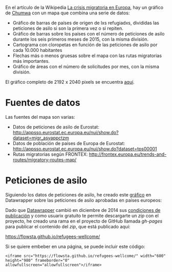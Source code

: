 En el artículo de la Wikipedia [La crisis migratoria en Europa](https://es.wikipedia.org/wiki/Crisis_migratoria_en_Europa), hay un gráfico de [Chumwa](https://de.wikipedia.org/wiki/User:Chumwa) con un mapa que combina una serie de datos:

-   Gráfico de barras de países de origen de lxs refugiadxs, divididas las peticiones de asilo si son la primera vez o si repiten.
-   Gráfico de barras sobre los países con el número de peticiones de asilo durante los seis primeros meses de 2015, con la misma división.
-   Cartograma con cloropetas en función de las peticiones de asilo por cada 10.000 habitantes
-   Flechas más o menos gruesas sobre el mapa con las rutas migratorias más importantes.
-   Gráfico de áreas con el número de solicitudes por mes, con la misma división.

El gráfico completo de 2192 x 2040 pixels se encuentra [aquí](https://upload.wikimedia.org/wikipedia/commons/8/80/Map_of_the_European_Migrant_Crisis_2015.png).

# Fuentes de datos

Las fuentes del mapa son varias:

-   Datos de peticiones de asilo de Eurostat: <http://appsso.eurostat.ec.europa.eu/nui/show.do?dataset=migr_asyappctzm>
-   Datos de población de países de Europa de Eurostat: <http://appsso.eurostat.ec.europa.eu/nui/show.do?dataset=tps00001>
-   Rutas migratorias según FRONTEX: <http://frontex.europa.eu/trends-and-routes/migratory-routes-map/>

# Peticiones de asilo

Siguiendo los datos de peticiones de asilo, he creado este [gráfico](https://flowsta.github.io/refugees-wellcome/) en Datawrapper sobre las peticiones de asilo aprobadas en países europeos:

Dado que [Datawrapper](https://datawrapper.de) cambió en diciembre de 2014 sus [condiciones de publicación](http://blog.datawrapper.de/2014/new-usage-guidelines-for-datawrapper/) y como usuarix gratuito te permite descargarte un *zip* con el proyecto, he creado una rama en el proyecto de GitHub llamada *gh-pages* para publicar el contenido del *zip*, que está publicado aquí:

<https://flowsta.github.io/refugees-wellcome/>

Si se quiere embeber en una página, se puede incluir este código:

    <iframe src="https://flowsta.github.io/refugees-wellcome/" width="600" height="980" frameborder="0" allowfullscreen="allowfullscreen">/iframe>
